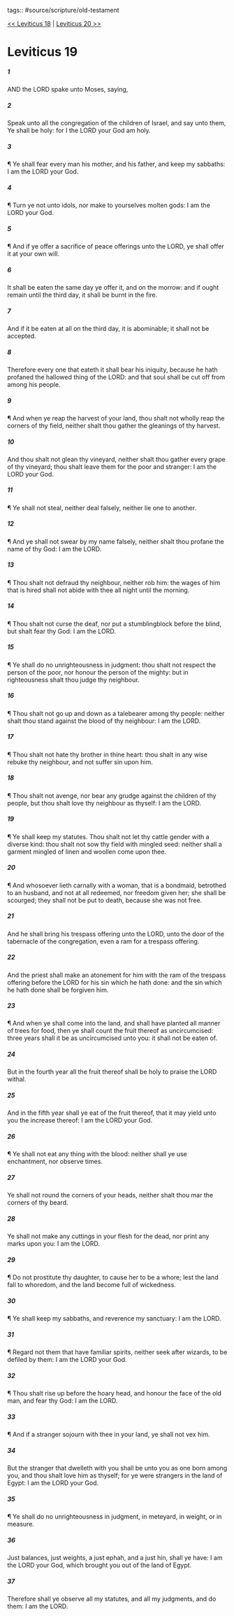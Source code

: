 tags:: #source/scripture/old-testament

[<< Leviticus 18](source/scripture/old-testament/03_Leviticus/Leviticus_18.md) | [Leviticus 20 >>](source/scripture/old-testament/03_Leviticus/Leviticus_20.md)

# Leviticus 19

##### 1

AND the LORD spake unto Moses, saying,

##### 2

Speak unto all the congregation of the children of Israel, and say unto them, Ye shall be holy: for I the LORD your God am holy.

##### 3

¶ Ye shall fear every man his mother, and his father, and keep my sabbaths: I am the LORD your God.

##### 4

¶ Turn ye not unto idols, nor make to yourselves molten gods: I am the LORD your God.

##### 5

¶ And if ye offer a sacrifice of peace offerings unto the LORD, ye shall offer it at your own will.

##### 6

It shall be eaten the same day ye offer it, and on the morrow: and if ought remain until the third day, it shall be burnt in the fire.

##### 7

And if it be eaten at all on the third day, it is abominable; it shall not be accepted.

##### 8

Therefore every one that eateth it shall bear his iniquity, because he hath profaned the hallowed thing of the LORD: and that soul shall be cut off from among his people.

##### 9

¶ And when ye reap the harvest of your land, thou shalt not wholly reap the corners of thy field, neither shalt thou gather the gleanings of thy harvest.

##### 10

And thou shalt not glean thy vineyard, neither shalt thou gather every grape of thy vineyard; thou shalt leave them for the poor and stranger: I am the LORD your God.

##### 11

¶ Ye shall not steal, neither deal falsely, neither lie one to another.

##### 12

¶ And ye shall not swear by my name falsely, neither shalt thou profane the name of thy God: I am the LORD.

##### 13

¶ Thou shalt not defraud thy neighbour, neither rob him: the wages of him that is hired shall not abide with thee all night until the morning.

##### 14

¶ Thou shalt not curse the deaf, nor put a stumblingblock before the blind, but shalt fear thy God: I am the LORD.

##### 15

¶ Ye shall do no unrighteousness in judgment: thou shalt not respect the person of the poor, nor honour the person of the mighty: but in righteousness shalt thou judge thy neighbour.

##### 16

¶ Thou shalt not go up and down as a talebearer among thy people: neither shalt thou stand against the blood of thy neighbour: I am the LORD.

##### 17

¶ Thou shalt not hate thy brother in thine heart: thou shalt in any wise rebuke thy neighbour, and not suffer sin upon him.

##### 18

¶ Thou shalt not avenge, nor bear any grudge against the children of thy people, but thou shalt love thy neighbour as thyself: I am the LORD.

##### 19

¶ Ye shall keep my statutes. Thou shalt not let thy cattle gender with a diverse kind: thou shalt not sow thy field with mingled seed: neither shall a garment mingled of linen and woollen come upon thee.

##### 20

¶ And whosoever lieth carnally with a woman, that is a bondmaid, betrothed to an husband, and not at all redeemed, nor freedom given her; she shall be scourged; they shall not be put to death, because she was not free.

##### 21

And he shall bring his trespass offering unto the LORD, unto the door of the tabernacle of the congregation, even a ram for a trespass offering.

##### 22

And the priest shall make an atonement for him with the ram of the trespass offering before the LORD for his sin which he hath done: and the sin which he hath done shall be forgiven him.

##### 23

¶ And when ye shall come into the land, and shall have planted all manner of trees for food, then ye shall count the fruit thereof as uncircumcised: three years shall it be as uncircumcised unto you: it shall not be eaten of.

##### 24

But in the fourth year all the fruit thereof shall be holy to praise the LORD withal.

##### 25

And in the fifth year shall ye eat of the fruit thereof, that it may yield unto you the increase thereof: I am the LORD your God.

##### 26

¶ Ye shall not eat any thing with the blood: neither shall ye use enchantment, nor observe times.

##### 27

Ye shall not round the corners of your heads, neither shalt thou mar the corners of thy beard.

##### 28

Ye shall not make any cuttings in your flesh for the dead, nor print any marks upon you: I am the LORD.

##### 29

¶ Do not prostitute thy daughter, to cause her to be a whore; lest the land fall to whoredom, and the land become full of wickedness.

##### 30

¶ Ye shall keep my sabbaths, and reverence my sanctuary: I am the LORD.

##### 31

¶ Regard not them that have familiar spirits, neither seek after wizards, to be defiled by them: I am the LORD your God.

##### 32

¶ Thou shalt rise up before the hoary head, and honour the face of the old man, and fear thy God: I am the LORD.

##### 33

¶ And if a stranger sojourn with thee in your land, ye shall not vex him.

##### 34

But the stranger that dwelleth with you shall be unto you as one born among you, and thou shalt love him as thyself; for ye were strangers in the land of Egypt: I am the LORD your God.

##### 35

¶ Ye shall do no unrighteousness in judgment, in meteyard, in weight, or in measure.

##### 36

Just balances, just weights, a just ephah, and a just hin, shall ye have: I am the LORD your God, which brought you out of the land of Egypt.

##### 37

Therefore shall ye observe all my statutes, and all my judgments, and do them: I am the LORD.
